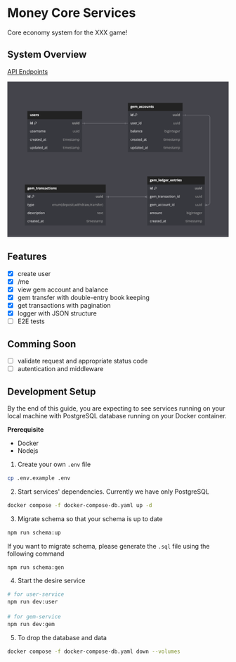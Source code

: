 # Money Core Services

Core economy system for the XXX game!

## System Overview

[API Endpoints](./docs/API.md)

![Database Schema](./docs/dbdiagram.png)

## Features

- [x] create user
- [x] /me
- [x] view gem account and balance
- [x] gem transfer with double-entry book keeping
- [x] get transactions with pagination
- [x] logger with JSON structure
- [ ] E2E tests

## Comming Soon

- [ ] validate request and appropriate status code
- [ ] autentication and middleware

## Development Setup

By the end of this guide, you are expecting to see services running on your local machine with PostgreSQL database running on your Docker container.

**Prerequisite**

- Docker
- Nodejs

1. Create your own `.env` file

```sh
cp .env.example .env
```

2. Start services' dependencies. Currently we have only PostgreSQL

```sh
docker compose -f docker-compose-db.yaml up -d
```

3. Migrate schema so that your schema is up to date

```sh
npm run schema:up
```

If you want to migrate schema, please generate the `.sql` file using the following command

```sh
npm run schema:gen
```

4. Start the desire service

```sh
# for user-service
npm run dev:user

# for gem-service
npm run dev:gem
```

5. To drop the database and data

```sh
docker compose -f docker-compose-db.yaml down --volumes
```
